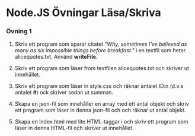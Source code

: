 # Node.JS Övningar Läsa/Skriva

### Övning 1

1. Skriv ett program som sparar citatet *"Why, sometimes I've believed as many as six impossible things before breakfast."* i en textfil som heter alicequotes.txt. Använd **writeFile**.

2. Skriv ett program som läser from textfilen alicequotes.txt och skriver ut innehållet.

3. Skriv ett program som läser in style.css och räknar antalet ID:n (d.v.s antalet **#**) ock skriver sedan ut summan.

4. Skapa en json-fil som innehåller en array med ett antal objekt  och skriv ett program som läser in denna json-fil och och räknar ut antal objekt.

5.  Skapa en index.html med lite HTML-taggar i och skriv ett program som läser in denna HTML-fil och skriver ut innehållet.

